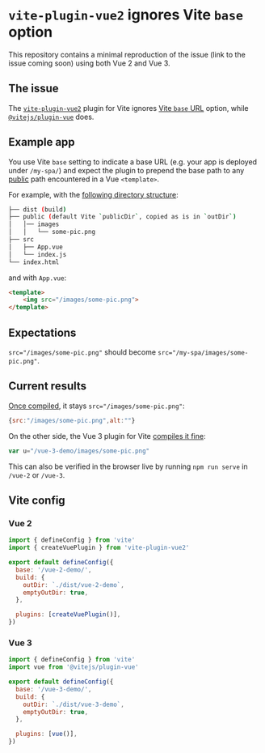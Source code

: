 # `vite-plugin-vue2` ignores Vite `base` option

This repository contains a minimal reproduction of the issue (link to the issue coming soon) using both Vue 2 and Vue 3.

## The issue

The [`vite-plugin-vue2`](https://npmjs.com/package/vite-plugin-vue2) plugin for Vite ignores [Vite `base` URL](https://vitejs.dev/config/#base) option, while [`@vitejs/plugin-vue`](https://www.npmjs.com/package/@vitejs/plugin-vue) does.

## Example app

You use Vite `base` setting to indicate a base URL (e.g. your app is deployed under `/my-spa/`) and expect the plugin to prepend the base path to any [public](https://vitejs.dev/config/#publicdir) path encountered in a Vue `<template>`.

For example, with the [following directory structure](/vue-2):

```bash
├── dist (build)
├── public (default Vite `publicDir`, copied as is in `outDir`)
│   │── images
│   │   └── some-pic.png
├── src
│   ├── App.vue
│   └── index.js
└── index.html
```

and with `App.vue`:

```html
<template>
    <img src="/images/some-pic.png">
</template>
```

## Expectations

`src="/images/some-pic.png"` should become `src="/my-spa/images/some-pic.png"`.

## Current results

[Once compiled](vue-2/dist/vue-2-demo/assets/index.111647f0.js), it stays `src="/images/some-pic.png"`:

```js
{src:"/images/some-pic.png",alt:""}
```

On the other side, the Vue 3 plugin for Vite [compiles it fine](vue-3/dist/vue-3-demo/assets/index.1971754a.js):

```js
var u="/vue-3-demo/images/some-pic.png"
````

This can also be verified in the browser live by running `npm run serve` in `/vue-2` or `/vue-3`.

## Vite config

### Vue 2

```js
import { defineConfig } from 'vite'
import { createVuePlugin } from 'vite-plugin-vue2'

export default defineConfig({
  base: '/vue-2-demo/',
  build: {
    outDir: `./dist/vue-2-demo`,
    emptyOutDir: true,
  },

  plugins: [createVuePlugin()],
})
```

### Vue 3

```js
import { defineConfig } from 'vite'
import vue from '@vitejs/plugin-vue'

export default defineConfig({
  base: '/vue-3-demo/',
  build: {
    outDir: `./dist/vue-3-demo`,
    emptyOutDir: true,
  },

  plugins: [vue()],
})
```
